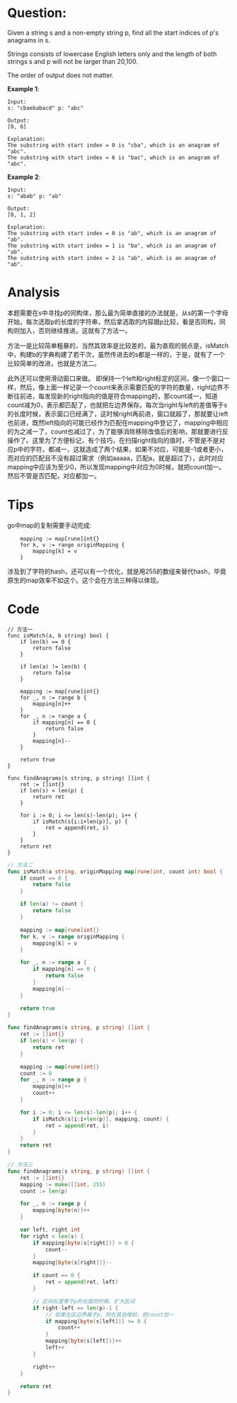 # Question:

Given a string s and a non-empty string p, find all the start indices of p's anagrams in s.

Strings consists of lowercase English letters only and the length of both strings s and p will not be larger than 20,100.

The order of output does not matter.

**Example 1**:
```
Input:
s: "cbaebabacd" p: "abc"

Output:
[0, 6]

Explanation:
The substring with start index = 0 is "cba", which is an anagram of "abc".
The substring with start index = 6 is "bac", which is an anagram of "abc".
```

**Example 2**:

```
Input:
s: "abab" p: "ab"

Output:
[0, 1, 2]

Explanation:
The substring with start index = 0 is "ab", which is an anagram of "ab".
The substring with start index = 1 is "ba", which is an anagram of "ab".
The substring with start index = 2 is "ab", which is an anagram of "ab".
```

# Analysis

本题需要在s中寻找p的同构体，那么最为简单直接的办法就是，从s的第一个字母开始，每次选取p的长度的字符串，然后拿选取的内容跟p比较，看是否同构，同构则加入，否则继续推进。这就有了方法一。

方法一是比较简单粗暴的，当然其效率是比较差的，最为直观的弱点是，isMatch中，构建b的字典构建了若干次，虽然传进去的s都是一样的，于是，就有了一个比较简单的改进，也就是方法二。

此外还可以使用滑动窗口来做。 即保持一个left和right标定的区间，像一个窗口一样，然后，像上面一样记录一个count来表示需要匹配的字符的数量，right边界不断往前进，每发现新的right指向的值是符合mapping的，那count减一，知道count减为0，表示都匹配了，也就把左边界保存。每次当right与left的差值等于s的长度时候，表示窗口已经满了，这时候right再前进，窗口就超了，那就要让left也前进，既然left指向的可能已经作为匹配在mapping中登记了，mapping中相应的为之减一了，count也减过了，为了能够消除移除改值后的影响，那就要进行反操作了。这里为了方便标记，有个技巧，在扫描right指向的值时，不管是不是对应p中的字符，都减一，这就造成了两个结果，如果不对应，可能是-1或者更小，而对应的匹配且不没有超过需求（例如aaaaa，匹配a，就是超过了），此时对应mapping中应该为至少0，所以发现mapping中对应为0时候，就把count加一。然后不管是否匹配，对应都加一。

# Tips

go中map的复制需要手动完成:

```
	mapping := map[rune]int{}
	for k, v := range originMapping {
		mapping[k] = v
	}
 ```

 涉及到了字符的hash，还可以有一个优化，就是用255的数组来替代hash，毕竟原生的map效率不如这个。这个会在方法三种得以体现。


# Code

```
// 方法一
func isMatch(a, b string) bool {
	if len(b) == 0 {
		return false
	}

	if len(a) != len(b) {
		return false
	}

	mapping := map[rune]int{}
	for _, n := range b {
		mapping[n]++
	}
	for _, n := range a {
		if mapping[n] == 0 {
			return false
		}
		mapping[n]--
	}

	return true
}

func findAnagrams(s string, p string) []int {
	ret := []int{}
	if len(s) < len(p) {
		return ret
	}

	for i := 0; i <= len(s)-len(p); i++ {
		if isMatch(s[i:i+len(p)], p) {
			ret = append(ret, i)
		}
	}
	return ret
}
```

```go
// 方法二
func isMatch(a string, originMapping map[rune]int, count int) bool {
	if count == 0 {
		return false
	}

	if len(a) != count {
		return false
	}

	mapping := map[rune]int{}
	for k, v := range originMapping {
		mapping[k] = v
	}

	for _, n := range a {
		if mapping[n] == 0 {
			return false
		}
		mapping[n]--
	}

	return true
}

func findAnagrams(s string, p string) []int {
	ret := []int{}
	if len(s) < len(p) {
		return ret
	}

	mapping := map[rune]int{}
	count := 0
	for _, n := range p {
		mapping[n]++
		count++
	}

	for i := 0; i <= len(s)-len(p); i++ {
		if isMatch(s[i:i+len(p)], mapping, count) {
			ret = append(ret, i)
		}
	}
	return ret
}
```

```go
// 方法三
func findAnagrams(s string, p string) []int {
	ret := []int{}
	mapping := make([]int, 255)
	count := len(p)

	for _, n := range p {
		mapping[byte(n)]++
	}

	var left, right int
	for right < len(s) {
		if mapping[byte(s[right])] > 0 {
			count--
		}
		mapping[byte(s[right])]--

		if count == 0 {
			ret = append(ret, left)
		}

		// 区间长度等于p的长度的时候，扩大区间
		if right-left == len(p)-1 {
			// 如果左区边界属于p，则在其自增前，把count加一
			if mapping[byte(s[left])] >= 0 {
				count++
			}
			mapping[byte(s[left])]++
			left++
		}

		right++
	}

	return ret
}
```

